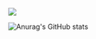<img src="https://github.com/nickferreti/Apresentacao/blob/main/Nickolas.png"><img>



![Anurag's GitHub stats](https://github-readme-stats.vercel.app/api?username=nickferreti&show_icons=true&theme=transparent)

